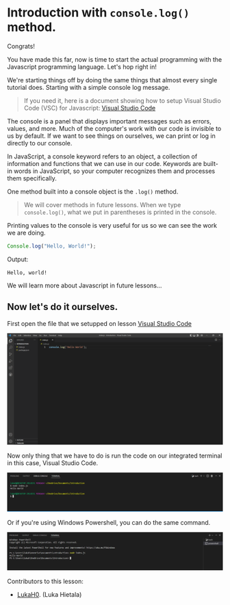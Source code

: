 # Introduction with `console.log()` method.

Congrats!

You have made this far, now is time to start the actual programming with the Javascript programming language. Let's hop right in!

We're starting things off by doing the same things that almost every single tutorial does. Starting with a simple console log message.
> If you need it, here is a document showing how to setup Visual Studio Code (VSC) for Javascript: [Visual Studio Code]()

The console is a panel that displays important messages such as errors, values, and more. Much of the computer's work with our code is invisible to us by default. If we want to see things on ourselves, we can print or log in directly to our console.

In JavaScript, a console keyword refers to an object, a collection of information and functions that we can use in our code. Keywords are built-in words in JavaScript, so your computer recognizes them and processes them specifically.

One method built into a console object is the `.log()` method.
> We will cover methods in future lessons.
When we type `console.log()`, what we put in parentheses is printed in the console.

Printing values to the console is very useful for us so we can see the work we are doing.
```js
Console.log("Hello, World!");
```
Output: 
```
Hello, world!
```
We will learn more about Javascript in future lessons...

## Now let's do it ourselves.

First open the file that we setupped on lesson [Visual Studio Code]()

![](/Images/ConsoleLogExaple.png)

Now only thing that we have to do is run the code on our integrated terminal in this case, Visual Studio Code.

![](/Images/TerminalBashExaple.png)

Or if you're using Windows Powershell, you can do the same command.

![](/Images/TerminalPowershellExaple.png)


Contributors to this lesson:

- [LukaH0](https://github.com/LukaH0). (Luka Hietala)


